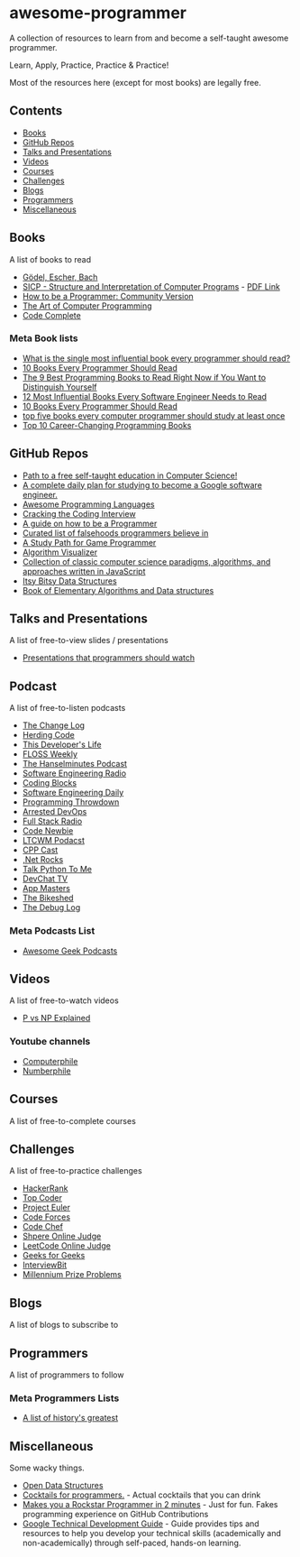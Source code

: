 # awesome-programmer

A collection of resources to learn from and become a self-taught awesome programmer.

Learn, Apply, Practice, Practice & Practice!

Most of the resources here (except for most books) are legally free.


## Contents

- [Books](#books)
- [GitHub Repos](#github-repos)
- [Talks and Presentations](#talks-and-presentations)
- [Videos](#videos)
- [Courses](#courses)
- [Challenges](#challenges)
- [Blogs](#blogs)
- [Programmers](#programmers)
- [Miscellaneous](#miscellaneous)


## Books

A list of books to read

- [Gödel, Escher, Bach](https://en.wikipedia.org/wiki/G%C3%B6del,_Escher,_Bach)
- [SICP - Structure and Interpretation of Computer Programs](https://en.wikipedia.org/wiki/Structure_and_Interpretation_of_Computer_Programs) - [PDF Link](https://mitpress.mit.edu/sites/default/files/6515.pdf)
- [How to be a Programmer: Community Version](https://braydie.gitbooks.io/how-to-be-a-programmer/content/en/)
- [The Art of Computer Programming](https://en.wikipedia.org/wiki/The_Art_of_Computer_Programming)
- [Code Complete](https://en.wikipedia.org/wiki/Code_Complete)


### Meta Book lists

- [What is the single most influential book every programmer should read?](https://stackoverflow.com/questions/1711/what-is-the-single-most-influential-book-every-programmer-should-read)
- [10 Books Every Programmer Should Read](http://www.java67.com/2015/03/10-books-every-programmer-and-software-engineer-read.html)
- [The 9 Best Programming Books to Read Right Now if You Want to Distinguish Yourself](http://www.codingdojo.com/blog/9-best-programming-books-read-right-now-want-distinguish/)
- [12 Most Influential Books Every Software Engineer Needs to Read](https://jasonroell.com/2015/03/16/12-most-infuential-books-every-software-engineer-needs-to-read/)
- [10 Books Every Programmer Should Read](http://www.codepancake.com/10-books-every-programmer-should-read/)
- [top five books every computer programmer should study at least once](https://www.quora.com/What-are-the-top-five-books-every-computer-programmer-should-study-at-least-once)
- [Top 10 Career-Changing Programming Books](http://www.nomachetejuggling.com/2014/02/05/top-10-career-changing-programming-books/)


## GitHub Repos

- [Path to a free self-taught education in Computer Science!](https://github.com/open-source-society/computer-science)
- [A complete daily plan for studying to become a Google software engineer.](https://github.com/jwasham/google-interview-university)
- [Awesome Programming Languages](https://github.com/sindresorhus/awesome#programming-languages)
- [Cracking the Coding Interview](https://github.com/careercup/ctci)
- [A guide on how to be a Programmer](https://github.com/braydie/HowToBeAProgrammer)
- [Curated list of falsehoods programmers believe in](https://github.com/kdeldycke/awesome-falsehood)
- [A Study Path for Game Programmer](https://github.com/miloyip/game-programmer)
- [Algorithm Visualizer](https://github.com/parkjs814/AlgorithmVisualizer)
- [Collection of classic computer science paradigms, algorithms, and approaches written in JavaScript](https://github.com/nzakas/computer-science-in-javascript)
- [Itsy Bitsy Data Structures](https://github.com/thejameskyle/itsy-bitsy-data-structures)
- [Book of Elementary Algorithms and Data structures](https://github.com/liuxinyu95/AlgoXY)


## Talks and Presentations

A list of free-to-view slides / presentations

- [Presentations that programmers should watch](https://github.com/techgaun/awesome-programming-presentations)


## Podcast

A list of free-to-listen podcasts

- [The Change Log](https://thechangelog.com/podcast/)
- [Herding Code](http://herdingcode.com/)
- [This Developer's Life](http://thisdeveloperslife.com/)
- [FLOSS Weekly](https://twit.tv/shows/floss-weekly)
- [The Hanselminutes Podcast](http://hanselminutes.com/)
- [Software Engineering Radio](http://www.se-radio.net/)
- [Coding Blocks](http://www.codingblocks.net/)
- [Software Engineering Daily](https://softwareengineeringdaily.com/)
- [Programming Throwdown](http://www.programmingthrowdown.com/)
- [Arrested DevOps](https://www.arresteddevops.com/)
- [Full Stack Radio](http://www.fullstackradio.com/)
- [Code Newbie](http://www.codenewbie.org/podcast)
- [LTCWM Podacst](http://learntocodewith.me/podcast/)
- [CPP Cast](http://cppcast.com/)
- [,Net Rocks](https://www.dotnetrocks.com/)
- [Talk Python To Me](https://talkpython.fm/)
- [DevChat TV](https://devchat.tv/)
- [App Masters](http://www.appmasters.co/podcast-home/)
- [The Bikeshed](http://bikeshed.fm/)
- [The Debug Log](http://thedebuglog.com/)


### Meta Podcasts List

- [Awesome Geek Podcasts](https://github.com/guipdutra/awesome-geek-podcasts)


## Videos

A list of free-to-watch videos
- [P vs NP Explained](https://www.youtube.com/watch?v=YX40hbAHx3s)
### Youtube channels
- [Computerphile](https://www.youtube.com/channel/UC9-y-6csu5WGm29I7JiwpnA)
- [Numberphile](https://www.youtube.com/channel/UCoxcjq-8xIDTYp3uz647V5A)


## Courses

A list of free-to-complete courses


## Challenges

A list of free-to-practice challenges

- [HackerRank](https://www.hackerrank.com/)
- [Top Coder](https://www.topcoder.com/)
- [Project Euler](https://projecteuler.net/)
- [Code Forces](http://codeforces.com/)
- [Code Chef](https://www.codechef.com/)
- [Shpere Online Judge](http://www.spoj.com/)
- [LeetCode Online Judge](https://leetcode.com/)
- [Geeks for Geeks](http://www.geeksforgeeks.org/)
- [InterviewBit](https://www.interviewbit.com/)
- [Millennium Prize Problems](https://en.wikipedia.org/wiki/Millennium_Prize_Problems)


## Blogs

A list of blogs to subscribe to


## Programmers

A list of programmers to follow


### Meta Programmers Lists

- [A list of history's greatest](https://github.com/rekihattori/awesome-programmers)


## Miscellaneous

Some wacky things.

- [Open Data Structures](http://opendatastructures.org/)
- [Cocktails for programmers.](https://github.com/the-teacher/cocktails_for_programmers) - Actual cocktails that you can drink
- [Makes you a Rockstar Programmer in 2 minutes](https://github.com/avinassh/rockstar) - Just for fun. Fakes programming experience on GitHub Contributions
- [Google Technical Development Guide](https://www.google.com/about/careers/students/guide-to-technical-development.html) - Guide provides tips and resources to help you develop your technical skills (academically and non-academically) through self-paced, hands-on learning.
